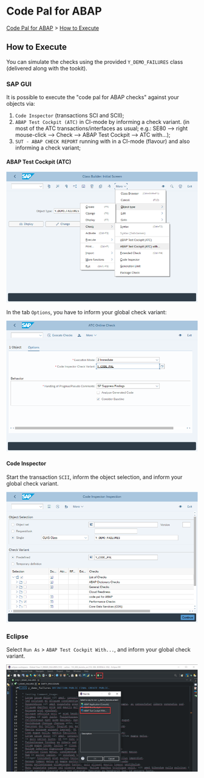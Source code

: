 # Code Pal for ABAP

[Code Pal for ABAP](../README.md) > [How to Execute](how-to-execute.md)

## How to Execute

You can simulate the checks using the provided `Y_DEMO_FAILURES` class (delivered along with the tookit).

### SAP GUI

It is possible to execute the "code pal for ABAP checks" against your objects via:

1. `Code Inspector` (transactions SCI and SCII);
2. `ABAP Test Cockpit (ATC)` in CI-mode by informing a check variant. (in most of the ATC transactions/interfaces as usual; e.g.: SE80 --> right mouse-click --> Check --> ABAP Test Cockpit --> ATC with...);
3. `SUT - ABAP CHECK REPORT` running with in a CI-mode (flavour) and also informing a check variant;  

#### ABAP Test Cockpit (ATC)

![sap gui execution](imgs/execute-sap-gui.png)

In the tab `Options`, you have to inform your global check variant:  

![sap gui atc execution](imgs/sap-gui-atc.png)

#### Code Inspector

Start the transaction `SCII`, inform the object selection, and inform your global check variant.

![code inspector execution](imgs/sap-gui-code-inspector.png)

### Eclipse

Select `Run As` > `ABAP Test Cockpit With...`, and inform your global check variant.

![eclipse execution](imgs/execute-eclipse.png)
